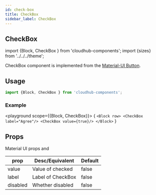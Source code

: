 ```yaml
---
id: check-box
title: CheckBox
sidebar_label: CheckBox
---
```


## CheckBox


import {Block, CheckBox } from 'cloudhub-components';
import {sizes} from '../../../theme';

CheckBox component is implemented from the [Material-UI Button](https://material-ui.com/components/button).

## Usage

```js
import {Block, CheckBox } from 'cloudhub-components';
```
### Example

<playground scope={{Block, CheckBox}}>
{
`<Block row>
   <CheckBox label="Agree"/>
   <CheckBox value={true}/>
</Block>`
}
</playground>



## Props

Material UI props and


<Block>
    <table>
        <thead>
            <tr><th>prop</th><th>Desc/Equivalent</th><th>Default</th></tr>
        </thead>
        <tbody>
            <tr><td>value</td><td>Value of checked</td><td>false</td></tr>
            <tr><td>label</td><td>Label of CheckBox</td><td>false</td></tr>
            <tr><td>disabled</td><td>Whether disabled</td><td>false</td></tr>
        </tbody>
    </table>
</Block>